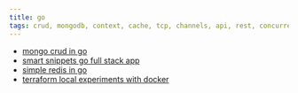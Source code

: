 ```yaml
---
title: go
tags: crud, mongodb, context, cache, tcp, channels, api, rest, concurrency, terraform-provider
---
```


<ul>
    <li>
        <a href="https://github.com/nchikkam/mon-go-api">
            mongo crud in go
        </a>
    </li>
    <li>
        <a href="https://github.com/nchikkam/context-findr">
            smart snippets go full stack app
        </a>
    </li>
    <li>
        <a href="https://github.com/nchikkam/go-redis">
            simple redis in go
        </a>
    </li>
    <li>
        <a href="https://github.com/nchikkam/learn-terraform-docker-container">
            terraform local experiments with docker
        </a>
    </li>
</ul>